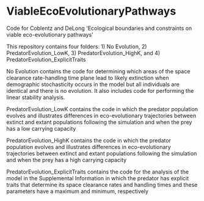 # ViableEcoEvolutionaryPathways
Code for Coblentz and DeLong 'Ecological boundaries and constraints on viable eco-evolutionary pathways'

This repository contains four folders: 1) No Evolution, 2) PredatorEvolution_LowK, 3) PredatorEvolution_HighK, and 
4) PredatorEvolution_ExplicitTraits

No Evolution contains the code for determining which areas of the space clearance rate-handling time plane lead to likely
extinction when demographic stochasticity occurs in the model but all individuals are identical and there is no evolution. It also
includes code for performing the linear stability analysis. 

PredatorEvolution_LowK contains the code in which the predator population evolves and illustrates differences in eco-evolutionary 
trajectories between extinct and extant populations following the simulation and when the prey has a low carrying capacity

PredatorEvolution_HighK contains the code in which the predator population evolves and illustrates differences in eco-evolutionary 
trajectories between extinct and extant populations following the simulation and when the prey has a high carrying capacity

PredatorEvolution_ExplicitTraits contains the code for the analysis of the model in the Supplemental Information in which the predator
has explicit traits that determine its space clearance rates and handling times and these parameters have a maximum and minimum, respectively
